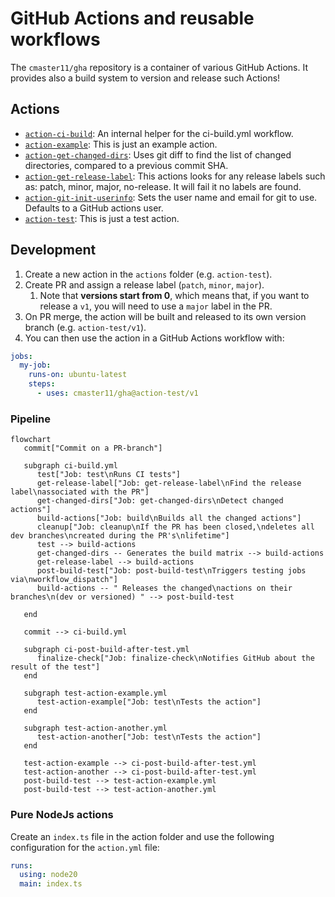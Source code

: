 # GitHub Actions and reusable workflows

The `cmaster11/gha` repository is a container of various GitHub Actions. It provides also a build
system to version and release such Actions!

## Actions

<!-- GENERATE_ACTIONS BEGIN -->

- [`action-ci-build`](./actions/action-ci-build): An internal helper for the ci-build.yml workflow.
- [`action-example`](./actions/action-example): This is just an example action.
- [`action-get-changed-dirs`](./actions/action-get-changed-dirs): Uses git diff to find the list of changed directories, compared to a previous commit SHA.
- [`action-get-release-label`](./actions/action-get-release-label): This actions looks for any release labels such as: patch, minor, major, no-release. It will fail it no labels are found.
- [`action-git-init-userinfo`](./actions/action-git-init-userinfo): Sets the user name and email for git to use. Defaults to a GitHub actions user.
- [`action-test`](./actions/action-test): This is just a test action.
<!-- GENERATE_ACTIONS END -->

## Development

1. Create a new action in the `actions` folder (e.g. `action-test`).
2. Create PR and assign a release label (`patch`, `minor`, `major`).
   1. Note that **versions start from 0**, which means that, if you want to release a `v1`, you will need to use a `major` label in the PR.
3. On PR merge, the action will be built and released to its own version branch (e.g. `action-test/v1`).
4. You can then use the action in a GitHub Actions workflow with:

```yaml
jobs:
  my-job:
    runs-on: ubuntu-latest
    steps:
      - uses: cmaster11/gha@action-test/v1
```

### Pipeline

```mermaid
flowchart
   commit["Commit on a PR-branch"]

   subgraph ci-build.yml
      test["Job: test\nRuns CI tests"]
      get-release-label["Job: get-release-label\nFind the release label\nassociated with the PR"]
      get-changed-dirs["Job: get-changed-dirs\nDetect changed actions"]
      build-actions["Job: build\nBuilds all the changed actions"]
      cleanup["Job: cleanup\nIf the PR has been closed,\ndeletes all dev branches\ncreated during the PR's\nlifetime"]
      test --> build-actions
      get-changed-dirs -- Generates the build matrix --> build-actions
      get-release-label --> build-actions
      post-build-test["Job: post-build-test\nTriggers testing jobs via\nworkflow_dispatch"]
      build-actions -- " Releases the changed\nactions on their branches\n(dev or versioned) " --> post-build-test

   end

   commit --> ci-build.yml

   subgraph ci-post-build-after-test.yml
      finalize-check["Job: finalize-check\nNotifies GitHub about the result of the test"]
   end

   subgraph test-action-example.yml
      test-action-example["Job: test\nTests the action"]
   end

   subgraph test-action-another.yml
      test-action-another["Job: test\nTests the action"]
   end

   test-action-example --> ci-post-build-after-test.yml
   test-action-another --> ci-post-build-after-test.yml
   post-build-test --> test-action-example.yml
   post-build-test --> test-action-another.yml
```

### Pure NodeJs actions

Create an `index.ts` file in the action folder and use the following configuration for the `action.yml` file:

```yaml
runs:
  using: node20
  main: index.ts
```
